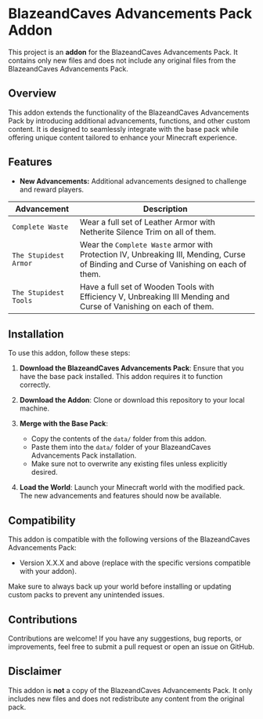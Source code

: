 # BlazeandCaves Advancements Pack Addon

This project is an **addon** for the BlazeandCaves Advancements Pack. It contains only new files and does not include any original files from the BlazeandCaves Advancements Pack.

## Overview

This addon extends the functionality of the BlazeandCaves Advancements Pack by introducing additional advancements, functions, and other custom content. It is designed to seamlessly integrate with the base pack while offering unique content tailored to enhance your Minecraft experience.

## Features

- **New Advancements:** Additional advancements designed to challenge and reward players.

| Advancement           | Description                                                                                                                           |
| --------------------- | ------------------------------------------------------------------------------------------------------------------------------------- |
| `Complete Waste`      | Wear a full set of Leather Armor with Netherite Silence Trim on all of them.                                                          |
| `The Stupidest Armor` | Wear the `Complete Waste` armor with Protection IV, Unbreaking III, Mending, Curse of Binding and Curse of Vanishing on each of them. |
| `The Stupidest Tools` | Have a full set of Wooden Tools with Efficiency V, Unbreaking III Mending and Curse of Vanishing on each of them.                     |

## Installation

To use this addon, follow these steps:

1. **Download the BlazeandCaves Advancements Pack**: Ensure that you have the base pack installed. This addon requires it to function correctly.
2. **Download the Addon**: Clone or download this repository to your local machine.

3. **Merge with the Base Pack**:

   - Copy the contents of the `data/` folder from this addon.
   - Paste them into the `data/` folder of your BlazeandCaves Advancements Pack installation.
   - Make sure not to overwrite any existing files unless explicitly desired.

4. **Load the World**: Launch your Minecraft world with the modified pack. The new advancements and features should now be available.

## Compatibility

This addon is compatible with the following versions of the BlazeandCaves Advancements Pack:

- Version X.X.X and above (replace with the specific versions compatible with your addon).

Make sure to always back up your world before installing or updating custom packs to prevent any unintended issues.

## Contributions

Contributions are welcome! If you have any suggestions, bug reports, or improvements, feel free to submit a pull request or open an issue on GitHub.

## Disclaimer

This addon is **not** a copy of the BlazeandCaves Advancements Pack. It only includes new files and does not redistribute any content from the original pack.
